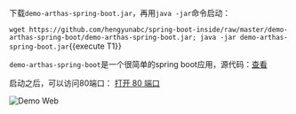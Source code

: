 下载`demo-arthas-spring-boot.jar`，再用`java -jar`命令启动：

`wget https://github.com/hengyunabc/spring-boot-inside/raw/master/demo-arthas-spring-boot/demo-arthas-spring-boot.jar; java -jar demo-arthas-spring-boot.jar`{{execute T1}}

`demo-arthas-spring-boot`是一个很简单的spring boot应用，源代码：[查看](https://github.com/hengyunabc/spring-boot-inside/tree/master/demo-arthas-spring-boot)

启动之后，可以访问80端口： [打开 80 端口]({{TRAFFIC_HOST1_80}})

![Demo Web](../../assets/demo-web.png)
